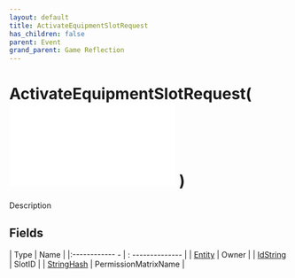```yaml
---
layout: default
title: ActivateEquipmentSlotRequest
has_children: false
parent: Event
grand_parent: Game Reflection
---
```

# ActivateEquipmentSlotRequest( ![ EntityEventBase ](game-reflection/events/entity_event_base.md) )
Description 

## Fields
| Type | Name |
|:------------ - | : -------------- |
| [Entity](game-reflection/classes/entity.md) | Owner |
| [IdString](game-reflection/components/id_string.md) | SlotID |
| [StringHash](game-reflection/classes/string_hash.md) | PermissionMatrixName |
